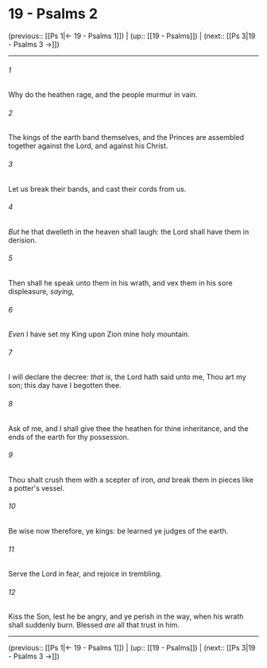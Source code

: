 # 19 - Psalms 2

(previous:: [[Ps 1|← 19 - Psalms 1]]) | (up:: [[19 - Psalms]]) | (next:: [[Ps 3|19 - Psalms 3 →]])

***


###### 1 
Why do the heathen rage, and the people murmur in vain. 

###### 2 
The kings of the earth band themselves, and the Princes are assembled together against the Lord, and against his Christ. 

###### 3 
Let us break their bands, and cast their cords from us. 

###### 4 
_But_ he that dwelleth in the heaven shall laugh: the Lord shall have them in derision. 

###### 5 
Then shall he speak unto them in his wrath, and vex them in his sore displeasure, _saying_, 

###### 6 
_Even_ I have set my King upon Zion mine holy mountain. 

###### 7 
I will declare the decree: _that is_, the Lord hath said unto me, Thou art my son; this day have I begotten thee. 

###### 8 
Ask of me, and I shall give thee the heathen for thine inheritance, and the ends of the earth for thy possession. 

###### 9 
Thou shalt crush them with a scepter of iron, _and_ break them in pieces like a potter's vessel. 

###### 10 
Be wise now therefore, ye kings: be learned ye judges of the earth. 

###### 11 
Serve the Lord in fear, and rejoice in trembling. 

###### 12 
Kiss the Son, lest he be angry, and ye perish in the way, when his wrath shall suddenly burn. Blessed _are_ all that trust in him.

***

(previous:: [[Ps 1|← 19 - Psalms 1]]) | (up:: [[19 - Psalms]]) | (next:: [[Ps 3|19 - Psalms 3 →]])
